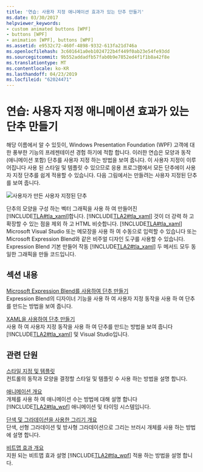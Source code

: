 ```yaml
---
title: '연습: 사용자 지정 애니메이션 효과가 있는 단추 만들기'
ms.date: 03/30/2017
helpviewer_keywords:
- custom animated buttons [WPF]
- buttons [WPF]
- animation [WPF], buttons [WPF]
ms.assetid: e9532c72-460f-4898-9332-613fa21d746a
ms.openlocfilehash: 3c601641a0eb1024722b4f449f0ab23e54fe93dd
ms.sourcegitcommit: 9b552addadfb57fab0b9e7852ed4f1f1b8a42f8e
ms.translationtype: MT
ms.contentlocale: ko-KR
ms.lasthandoff: 04/23/2019
ms.locfileid: "62024471"
---
```

# <a name="walkthroughs-create-a-custom-animated-button"></a>연습: 사용자 지정 애니메이션 효과가 있는 단추 만들기
해당 이름에서 알 수 있듯이, Windows Presentation Foundation (WPF) 고객에 대 한 풍부한 기능의 프레젠테이션 경험 하기에 적합 합니다. 이러한 연습은 모양과 동작 (애니메이션 포함) 단추를 사용자 지정 하는 방법을 보여 줍니다. 이 사용자 지정이 이루어집니다 사용 된 스타일 및 템플릿 수 있으므로 응용 프로그램에서 모든 단추에이 사용자 지정 단추를 쉽게 적용할 수 있습니다. 다음 그림에서는 만들려는 사용자 지정된 단추를 보여 줍니다.  
  
 ![사용자가 만든 사용자 지정된 단추](./media/custom-button-blend-intro.jpg "custom_button_blend_Intro")  
  
 단추의 모양을 구성 하는 벡터 그래픽을 사용 하 여 만들어진 [!INCLUDE[TLA#tla_xaml](../../../../includes/tlasharptla-xaml-md.md)]합니다. [!INCLUDE[TLA2#tla_xaml](../../../../includes/tla2sharptla-xaml-md.md)] 것이 더 강력 하 고 확장할 수 있는 점을 제외 하 고 HTML 비슷합니다. [!INCLUDE[TLA#tla_xaml](../../../../includes/tlasharptla-xaml-md.md)] Microsoft Visual Studio 또는 메모장을 사용 하 여 수동으로 입력할 수 있습니다 또는 Microsoft Expression Blend와 같은 비주얼 디자인 도구를 사용할 수 있습니다. Expression Blend 기본 만들어 작동 [!INCLUDE[TLA2#tla_xaml](../../../../includes/tla2sharptla-xaml-md.md)] 두 메서드 모두 동일한 그래픽을 만들 코드입니다.  
  
## <a name="in-this-section"></a>섹션 내용  
 [Microsoft Expression Blend를 사용하여 단추 만들기](walkthrough-create-a-button-by-using-microsoft-expression-blend.md)  
 Expression Blend의 디자이너 기능을 사용 하 여 사용자 지정 동작을 사용 하 여 단추를 만드는 방법을 보여 줍니다.  
  
 [XAML을 사용하여 단추 만들기](walkthrough-create-a-button-by-using-xaml.md)  
 사용 하 여 사용자 지정 동작을 사용 하 여 단추를 만드는 방법을 보여 줍니다 [!INCLUDE[TLA2#tla_xaml](../../../../includes/tla2sharptla-xaml-md.md)] 및 Visual Studio입니다.  
  
## <a name="related-sections"></a>관련 단원  
 [스타일 지정 및 템플릿](styling-and-templating.md)  
 컨트롤의 동작과 모양을 결정할 스타일 및 템플릿 수 사용 하는 방법을 설명 합니다.  
  
 [애니메이션 개요](../graphics-multimedia/animation-overview.md)  
 개체를 사용 하 여 애니메이션 수는 방법에 대해 설명 합니다 [!INCLUDE[TLA2#tla_wpf](../../../../includes/tla2sharptla-wpf-md.md)] 애니메이션 및 타이밍 시스템입니다.  
  
 [단색 및 그라데이션을 사용한 그리기 개요](../graphics-multimedia/painting-with-solid-colors-and-gradients-overview.md)  
 단색, 선형 그라데이션 및 방사형 그라데이션으로 그리는 브러시 개체를 사용 하는 방법에 설명 합니다.  
  
 [비트맵 효과 개요](../graphics-multimedia/bitmap-effects-overview.md)  
 지원 되는 비트맵 효과 설명 [!INCLUDE[TLA2#tla_wpf](../../../../includes/tla2sharptla-wpf-md.md)] 적용 하는 방법을 설명 합니다.
